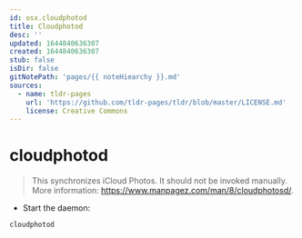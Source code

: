 ```yaml
---
id: osx.cloudphotod
title: Cloudphotod
desc: ''
updated: 1644840636307
created: 1644840636307
stub: false
isDir: false
gitNotePath: 'pages/{{ noteHiearchy }}.md'
sources:
  - name: tldr-pages
    url: 'https://github.com/tldr-pages/tldr/blob/master/LICENSE.md'
    license: Creative Commons
---
```

# cloudphotod

> This synchronizes iCloud Photos.
> It should not be invoked manually.
> More information: <https://www.manpagez.com/man/8/cloudphotosd/>.

- Start the daemon:

`cloudphotod`


